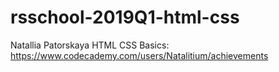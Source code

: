 # rsschool-2019Q1-html-css

Natallia Patorskaya
HTML CSS Basics: https://www.codecademy.com/users/Natalitium/achievements
